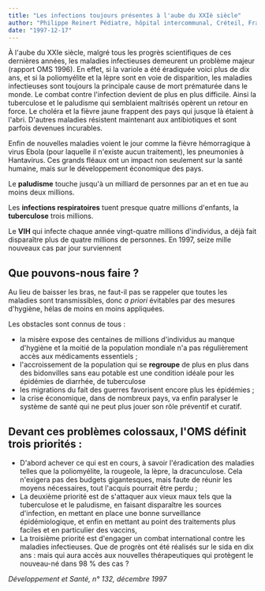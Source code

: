 ```yaml
---
title: "Les infections toujours présentes à l'aube du XXIè siècle"
author: "Philippe Reinert Pédiatre, hôpital intercommunal, Créteil, France"
date: "1997-12-17"
---
```


À l'aube du XXIe siècle, malgré tous les progrès scientifiques de ces dernières années, les maladies infectieuses demeurent un problème majeur (rapport OMS 1996). En effet, si la variole a été éradiquée voici plus de dix ans, et si la poliomyélite et la lèpre sont en voie de disparition, les maladies infectieuses sont toujours la principale cause de mort prématurée dans le monde.
Le combat contre l'infection devient de plus en plus difficile. Ainsi la tuberculose et le paludisme qui semblaient maîtrisés opèrent un retour en force. Le choléra et la fièvre jaune frappent des pays qui jusque là étaient à l'abri. D'autres maladies résistent maintenant aux antibiotiques et sont parfois devenues incurables.

Enfin de nouvelles maladies voient le jour comme la fièvre hémorragique à virus Ebola (pour laquelle il n'existe aucun traitement), les pneumonies à Hantavirus. Ces grands fléaux ont un impact non seulement sur la santé humaine, mais sur le développement économique des pays.

Le **paludisme** touche jusqu'à un milliard de personnes par an et en tue au moins deux millions.

Les **infections respiratoires** tuent presque quatre millions d'enfants, la **tuberculose** trois millions.

Le **VIH** qui infecte chaque année vingt-quatre millions d'individus, a déjà fait disparaître plus de quatre millions de personnes. En 1997, seize mille nouveaux cas par jour surviennent

## Que pouvons-nous faire ?

Au lieu de baisser les bras, ne faut-il pas se rappeler que toutes les maladies sont transmissibles, donc _a priori_ évitables par des mesures d'hygiène, hélas de moins en moins appliquées.

Les obstacles sont connus de tous :

*   la misère expose des centaines de millions d'individus au manque d'hygiène et la moitié de la population mondiale n'a pas régulièrement accès aux médicaments essentiels ;
*   l'accroissement de la population qui se **regroupe** de plus en plus dans des bidonvilles sans eau potable est une condition idéale pour les épidémies de diarrhée, de tuberculose
*   les migrations du fait des guerres favorisent encore plus les épidémies ;
*   la crise économique, dans de nombreux pays, va enfin paralyser le système de santé qui ne peut plus jouer son rôle préventif et curatif.

## Devant ces problèmes colossaux, l'OMS définit trois priorités :

*   D'abord achever ce qui est en cours, à savoir l'éradication des maladies telles que la poliomyélite, la rougeole, la lèpre, la dracunculose. Cela n'exigera pas des budgets gigantesques, mais faute de réunir les moyens nécessaires, tout l'acquis pourrait être perdu ;
*   La deuxième priorité est de s'attaquer aux vieux maux tels que la tuberculose et le paludisme, en faisant disparaître les sources d'infection, en mettant en place une bonne surveillance épidémiologique, et enfin en mettant au point des traitements plus faciles et en particulier des vaccins,
*   La troisième priorité est d'engager un combat international contre les maladies infectieuses. Que de progrès ont été réalisés sur le sida en dix ans : mais qui aura accès aux nouvelles thérapeutiques qui protègent le nouveau-né dans 98 % des cas ?

_Développement et Santé, n° 132, décembre 1997_